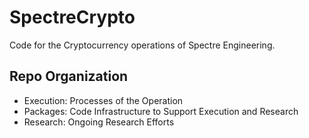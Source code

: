 # SpectreCrypto

Code for the Cryptocurrency operations of Spectre Engineering.

## Repo Organization

* Execution: Processes of the Operation
* Packages: Code Infrastructure to Support Execution and Research
* Research: Ongoing Research Efforts 
